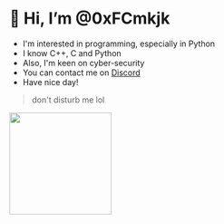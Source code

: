 # 👋 Hi, I’m @0xFCmkjk
- I'm interested in programming, especially in Python
- I know C++, C and Python 
- Also, I'm keen on cyber-security 
- You can contact me on [Discord](discordid.netlify.app/?id=408277452830539778)
- Have nice day! 
> don't disturb me lol
<img height="180em" src="https://github-readme-stats.vercel.app/api?username=0xFCmkjk&show_icons=true&hide_border=true&&count_private=true&include_all_commits=true" />
